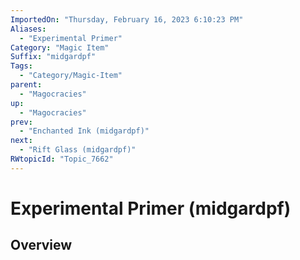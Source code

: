 ```yaml
---
ImportedOn: "Thursday, February 16, 2023 6:10:23 PM"
Aliases:
  - "Experimental Primer"
Category: "Magic Item"
Suffix: "midgardpf"
Tags:
  - "Category/Magic-Item"
parent:
  - "Magocracies"
up:
  - "Magocracies"
prev:
  - "Enchanted Ink (midgardpf)"
next:
  - "Rift Glass (midgardpf)"
RWtopicId: "Topic_7662"
---
```

# Experimental Primer (midgardpf)
## Overview
